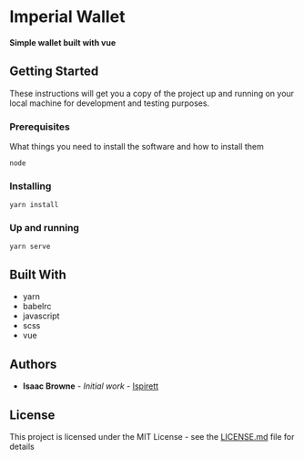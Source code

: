 # Imperial Wallet

#### Simple wallet built with vue

## Getting Started

These instructions will get you a copy of the project up and running on your local machine for development and testing purposes.

### Prerequisites

What things you need to install the software and how to install them
```
node
```


### Installing
```
yarn install
```


### Up and running
```
yarn serve

```








## Built With
* yarn
* babelrc
* javascript
* scss
* vue
## Authors

* **Isaac Browne** - *Initial work* - [Ispirett](https://github.com/isprett)



## License

This project is licensed under the MIT License - see the [LICENSE.md](LICENSE.md) file for details




